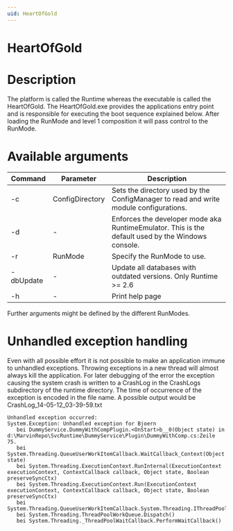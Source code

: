 ```yaml
---
uid: HeartOfGold
---
```

HeartOfGold
===========

# Description
The platform is called the Runtime whereas the executable is called the HeartOfGold. The HeartOfGold.exe provides the applications entry point and is responsible for executing the boot sequence explained below. After loading the RunMode and level 1 composition it will pass control to the RunMode.

# Available arguments

| Command | Parameter | Description |
|---------|----------|-------------|
| -c | ConfigDirectory | Sets the directory used by the ConfigManager to read and write module configurations. |
| -d | - | Enforces the developer mode aka RuntimeEmulator. This is the default used by the Windows console. |
| -r | RunMode | Specify the RunMode to use. |
| -dbUpdate | - | Update all databases with outdated versions. Only Runtime >= 2.6 |
| -h | - | Print help page |

Further arguments might be defined by the different RunModes.

# Unhandled exception handling

Even with all possible effort it is not possible to make an application immune to unhandled exceptions. Throwing exceptions in a new thread will almost always kill the application. For later debugging of the error the exception causing the system crash is written to a CrashLog in the CrashLogs subdirectory of the runtime directory. The time of occurrence of the exception is encoded in the file name. A possible output would be CrashLog_14-05-12_03-39-59.txt

````text
Unhandled exception occurred:
System.Exception: Unhandled exception for Bjoern
   bei DummyService.DummyWithCompPlugin.<OnStart>b__0(Object state) in d:\MarvinRepo\SvcRuntime\DummyService\Plugin\DummyWithComp.cs:Zeile 75.
   bei System.Threading.QueueUserWorkItemCallback.WaitCallback_Context(Object state)
   bei System.Threading.ExecutionContext.RunInternal(ExecutionContext executionContext, ContextCallback callback, Object state, Boolean preserveSyncCtx)
   bei System.Threading.ExecutionContext.Run(ExecutionContext executionContext, ContextCallback callback, Object state, Boolean preserveSyncCtx)
   bei System.Threading.QueueUserWorkItemCallback.System.Threading.IThreadPoolWorkItem.ExecuteWorkItem()
   bei System.Threading.ThreadPoolWorkQueue.Dispatch()
   bei System.Threading._ThreadPoolWaitCallback.PerformWaitCallback()
````